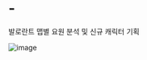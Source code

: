 # -
발로란트 맵별 요원 분석 및 신규 캐릭터 기획


![image](https://github.com/user-attachments/assets/c9c58448-9a9c-4a1b-b076-7105bc1b8beb)
